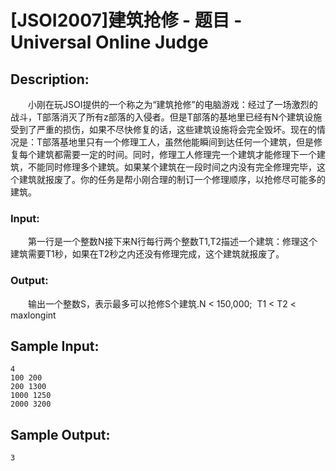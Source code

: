 # [JSOI2007]建筑抢修 - 题目 - Universal Online Judge

## Description: 

　　小刚在玩JSOI提供的一个称之为“建筑抢修”的电脑游戏：经过了一场激烈的战斗，T部落消灭了所有z部落的入侵者。但是T部落的基地里已经有N个建筑设施受到了严重的损伤，如果不尽快修复的话，这些建筑设施将会完全毁坏。现在的情况是：T部落基地里只有一个修理工人，虽然他能瞬间到达任何一个建筑，但是修复每个建筑都需要一定的时间。同时，修理工人修理完一个建筑才能修理下一个建筑，不能同时修理多个建筑。如果某个建筑在一段时间之内没有完全修理完毕，这个建筑就报废了。你的任务是帮小刚合理的制订一个修理顺序，以抢修尽可能多的建筑。

### Input: 

　　第一行是一个整数N接下来N行每行两个整数T1,T2描述一个建筑：修理这个建筑需要T1秒，如果在T2秒之内还没有修理完成，这个建筑就报废了。

### Output: 

　　输出一个整数S，表示最多可以抢修S个建筑.N < 150,000;  T1 < T2 < maxlongint


## Sample Input: 
```
4
100 200
200 1300
1000 1250
2000 3200
```

## Sample Output: 
```
3 
```
